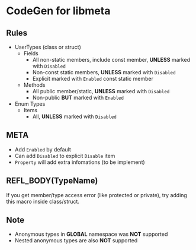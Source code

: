 # CodeGen for libmeta

## Rules
- UserTypes (class or struct)
  - Fields
    - All non-static members, include const member, **UNLESS** marked with `Disabled`
    - Non-const static members, **UNLESS** marked with `Disabled`
    - Explicit marked with `Enabled` const static member
  - Methods
    - All public member/static, **UNLESS** marked with `Disabled`
    - Non-public **BUT** marked with `Enabled`
- Enum Types
  - Items
    - All, **UNLESS** marked with `Disabled`

## META 
- Add `Enabled` by default
- Can add `Disabled` to explicit `Disable` item
- `Property` will add extra infomations (to be implement)

## REFL_BODY(TypeName)

If you get member/type access error (like protected or private), try adding this macro inside class/struct.

## Note
- Anonymous types in **GLOBAL** namespace was **NOT** supported
- Nested anonymous types are also **NOT** supported
